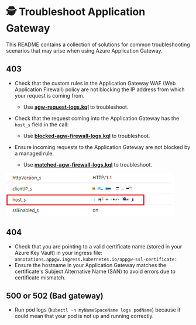 # 🕵️ Troubleshoot Application Gateway
This README contains a collection of solutions for common troubleshooting scenarios that may arise when using Azure Application Gateway.

## 403
- Check that the custom rules in the Application Gateway WAF (Web Application Firewall) policy are not blocking the IP address from which your request is coming from.
  - Use **[agw-request-logs.kql]** to troubleshoot.

- Check that the request coming into the Application Gateway has the ```host_s``` field in the call:
  - Use **[blocked-agw-firewall-logs.kql]** to troubleshoot.

- Ensure incoming requests to the Application Gateway are not blocked by a managed rule.
  - Use **[matched-agw-firewall-logs.kql]** to troubleshoot.

![log image](/images/log.png)

## 404
- Check that you are pointing to a valid certificate name (stored in your Azure Key Vault) in your ingress file: ```annotations.appgw.ingress.kubernetes.io/appgw-ssl-certificate:```
- Ensure the hostname in your Application Gateway matches the certificate's Subject Alternative Name (SAN) to avoid errors due to certificate mismatch.
  
## 500 or 502 (Bad gateway)

- Run pod logs (```kubectl -n myNameSpaceName logs podName```) because it could mean that your pod is not up and running correctly.

[agw-request-logs.kql]:agw-request-logs.kql
[blocked-agw-firewall-logs.kql]:blocked-agw-firewall-logs.kql
[matched-agw-firewall-logs.kql]:matched-agw-firewall-logs.kql
